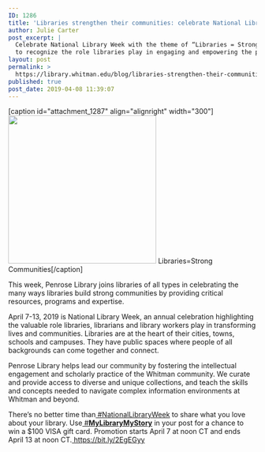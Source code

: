 ```yaml
---
ID: 1286
title: 'Libraries strengthen their communities: celebrate National Library Week April 7-13'
author: Julie Carter
post_excerpt: |
  Celebrate National Library Week with the theme of “Libraries = Strong Communities”
  to recognize the role libraries play in engaging and empowering the people they serve.
layout: post
permalink: >
  https://library.whitman.edu/blog/libraries-strengthen-their-communities-celebrate-national-library-week-april-7-13/
published: true
post_date: 2019-04-08 11:39:07
---
```

<p>[caption id="attachment_1287" align="alignright" width="300"]<img class="size-medium wp-image-1287" src="https://library.whitman.edu/blog/wp-content/uploads/sites/4/2019/04/nlw19-social-media-5-instagram-share-300x300.png" alt="" width="300" height="300"> Libraries=Strong Communities[/caption]</p>

<!-- wp:paragraph -->
<p>This week, Penrose Library joins libraries of all types in celebrating the many ways libraries build strong communities by providing critical resources, programs and expertise.</p>
<!-- /wp:paragraph -->

<!-- wp:paragraph -->
<p>April 7-13, 2019 is National Library Week, an annual celebration highlighting the valuable role libraries, librarians and library workers play in transforming lives and communities. Libraries are at the heart of their cities, towns, schools and campuses. They have public spaces where people of all backgrounds can come together and connect. <br></p>
<!-- /wp:paragraph -->

<!-- wp:paragraph -->
<p>Penrose Library helps lead our community by fostering the intellectual engagement and scholarly practice of the Whitman community. We curate and provide access to diverse and unique collections, and teach the skills and concepts needed to navigate complex information environments at Whitman and beyond.<br></p>
<!-- /wp:paragraph -->

<!-- wp:paragraph -->
<p>There’s no better time than<a href="https://twitter.com/hashtag/NationalLibraryWeek?src=hash"> #NationalLibraryWeek</a> to share what you love about your library. Use<a href="https://twitter.com/hashtag/MyLibraryMyStory?src=hash"> #<strong>MyLibraryMyStory</strong></a> in your post for a chance to win a $100 VISA gift card. Promotion starts April 7 at noon CT and ends April 13 at noon CT.<a href="https://bit.ly/2EgEGyy"> https://bit.ly/2EgEGyy</a><br></p>
<!-- /wp:paragraph -->